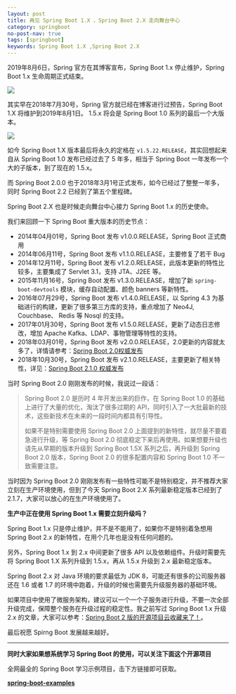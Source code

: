 ```yaml
---
layout: post
title: 再见 Spring Boot 1.X ，Spring Boot 2.X 走向舞台中心
category: springboot
no-post-nav: true
tags: [springboot]
keywords: Spring Boot 1.X ,Spring Boot 2.X
---
```


2019年8月6日，Spring 官方在其博客宣布，Spring Boot 1.x 停止维护，Spring Boot 1.x 生命周期正式结束。

![](http://favorites.ren/assets/images/2019/springboot/goodbay1.x.png)

其实早在2018年7月30号，Spring 官方就已经在博客进行过预告，Spring Boot 1.X 将维护到2019年8月1日。 1.5.x 将会是 Spring Boot 1.0 系列的最后一个大版本。

![](http://favorites.ren/assets/images/2019/springboot/goodbay1.x-2.png)

如今 Spring Boot 1.X 版本最后将永久的定格在 `v1.5.22.RELEASE`，其实回想起来自从 Spring Boot 1.0 发布已经过去了 5 年多，相当于 Spring Boot 一年发布一个大的子版本，到了现在的 1.5.x。

而 Spring Boot 2.0.0 也于2018年3月1号正式发布，如今已经过了整整一年多，同时 Spring Boot 2.2 已经到了第五个里程碑。

Spring Boot 2.X 也是时候走向舞台中心接力 Spring Boot 1.x 的历史使命。

我们来回顾一下 Spring Boot 重大版本的历史节点：

- 2014年04月01号，Spring Boot 发布 v1.0.0.RELEASE，Spring Boot 正式商用
- 2014年06月11号，Spring Boot 发布 v1.1.0.RELEASE，主要修复了若干 Bug 
- 2014年12月11号，Spring Boot 发布 v1.2.0.RELEASE，此版本更新的特性比较多，主要集成了 Servlet 3.1，支持 JTA、J2EE 等。
- 2015年11月16号，Spring Boot 发布 v1.3.0.RELEASE，增加了新 `spring-boot-devtools` 模块，缓存自动配置、颜色 banners 等新特性。
- 2016年07月29号，Spring Boot 发布 v1.4.0.RELEASE，以 Spring 4.3 为基础进行的构建，更新了很多第三方库的支持，重点增加了 Neo4J, Couchbase、 Redis 等 Nosql 的支持。
- 2017年01月30号，Spring Boot 发布 v1.5.0.RELEASE，更新了动态日志修改，增加 Apache Kafka、LDAP、事物管理等特性的支持。
- 2018年03月01号，Spring Boot 发布 v2.0.0.RELEASE，2.0更新的内容就太多了，详情请参考：[Spring Boot 2.0权威发布](http://www.ityouknow.com/springboot/2018/03/01/spring-boot-2.0.html)
- 2018年10月30号，Spring Boot 发布 v2.1.0.RELEASE，主要更新了相关特性，详见：[Spring Boot 2.1.0 权威发布](http://www.ityouknow.com/springboot/2018/03/01/spring-boot-2.0.html)

当时 Spring Boot 2.0 刚刚发布的时候，我说过一段话：

> Spring Boot 2.0 是历时 4 年开发出来的巨作，在 Spring Boot 1.0 的基础上进行了大量的优化，淘汰了很多过期的 API，同时引入了一大批最新的技术，这些新技术在未来的一段时间内都具有引导性。
> 
> 如果不是特别需要使用 Spring Boot 2.0 上面提到的新特性，就尽量不要着急进行升级，等 Spring Boot 2.0 彻底稳定下来后再使用。如果想要升级也请先从早期的版本升级到 Spring Boot 1.5X 系列之后，再升级到 Spring Boot 2.0 版本，Spring Boot 2.0 的很多配置内容和 Spring Boot 1.0 不一致需要注意。

当时因为 Spring Boot 2.0 刚刚发布有一些特性可能不是特别稳定，并不推荐大家立刻在生产环境使用，但到了今天 Spring Boot 2.X 系列最新稳定版本已经到了 2.1.7，大家可以放心的在生产环境使用了。

**生产中正在使用 Spring Boot 1.x 需要立刻升级吗？**

Spring Boot 1.x 只是停止维护，并不是不能用了，如果你不是特别着急想用 Spring Boot 2.x 的新特性，在用个几年也是没有任何问题的。

另外，Spring Boot 1.x 到  2.x 中间更新了很多 API 以及依赖组件。升级时需要先将 Spring Boot 1.X 系列升级到 1.5.x，再从 1.5.x 升级到 2.x 最新稳定版本。

Spring Boot 2.x 对 Java 环境的要求最低为 JDK 8，可能还有很多的公司服务器还在 1.6 或者 1.7 的环境中跑着，升级的时候也需要先升级服务器的基础环境。

如果项目中使用了微服务架构，建议可以一个一个子服务进行升级，不要一次全部升级完成，保障整个服务在升级过程的稳定性。我之前写过 Spring Boot 1.x 升级 2.x 的文章，大家可以参考：[Spring Boot 2 版的开源项目云收藏来了！](http://www.ityouknow.com/springboot/2018/06/03/favorites-spring-boot-2.0.html)。

最后祝愿 Spirng Boot 发展越来越好。

---

**同时大家如果想系统学习 Spring Boot 的使用，可以关注下面这个开源项目**

全网最全的 Spring Boot 学习示例项目，击下方链接即可获取。

**[spring-boot-examples](https://github.com/ityouknow/spring-boot-examples)**



